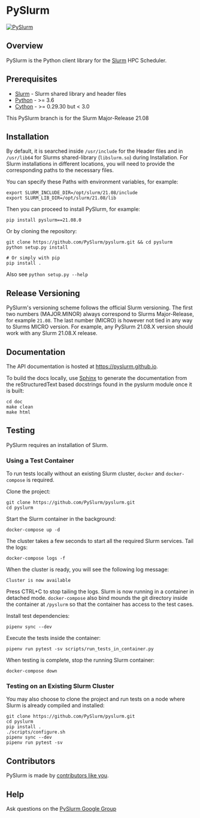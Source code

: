 # PySlurm

[![PySlurm](https://github.com/PySlurm/pyslurm/actions/workflows/pyslurm.yml/badge.svg?branch=main)](https://github.com/PySlurm/pyslurm/actions/workflows/pyslurm.yml)

## Overview

PySlurm is the Python client library for the [Slurm](https://slurm.schedmd.com) HPC Scheduler.

## Prerequisites

* [Slurm](https://slurm.schedmd.com) - Slurm shared library and header files
* [Python](https://www.python.org) - >= 3.6
* [Cython](https://cython.org) - >= 0.29.30 but < 3.0

This PySlurm branch is for the Slurm Major-Release 21.08

## Installation

By default, it is searched inside `/usr/include` for the Header files and in
`/usr/lib64` for Slurms shared-library (`libslurm.so`) during Installation.
For Slurm installations in different locations, you will need to provide
the corresponding paths to the necessary files.

You can specify these Paths with environment variables, for example:

```shell
export SLURM_INCLUDE_DIR=/opt/slurm/21.08/include
export SLURM_LIB_DIR=/opt/slurm/21.08/lib
```

Then you can proceed to install PySlurm, for example:

```shell
pip install pyslurm==21.08.0
```

Or by cloning the repository:

```shell
git clone https://github.com/PySlurm/pyslurm.git && cd pyslurm
python setup.py install

# Or simply with pip
pip install .
```

Also see `python setup.py --help`

## Release Versioning

PySlurm's versioning scheme follows the official Slurm versioning. The first
two numbers (MAJOR.MINOR) always correspond to Slurms Major-Release, for example
`21.08`. The last number (MICRO) is however not tied in any way to Slurms
MICRO version. For example, any PySlurm 21.08.X version should work with any
Slurm 21.08.X release.

## Documentation

The API documentation is hosted at <https://pyslurm.github.io>.

To build the docs locally, use [Sphinx](http://www.sphinx-doc.org) to generate
the documentation from the reStructuredText based docstrings found in the
pyslurm module once it is built:

```shell
cd doc
make clean
make html
```

## Testing

PySlurm requires an installation of Slurm.

### Using a Test Container

To run tests locally without an existing Slurm cluster, `docker` and
`docker-compose` is required.

Clone the project:

```shell
git clone https://github.com/PySlurm/pyslurm.git
cd pyslurm
```

Start the Slurm container in the background:

```shell
docker-compose up -d
```

The cluster takes a few seconds to start all the required Slurm services. Tail
the logs:

```shell
docker-compose logs -f
```

When the cluster is ready, you will see the following log message:

```text
Cluster is now available
```

Press CTRL+C to stop tailing the logs. Slurm is now running in a container in
detached mode. `docker-compose` also bind mounds the git directory inside the
container at `/pyslurm` so that the container has access to the test cases.

Install test dependencies:

```shell
pipenv sync --dev
```

Execute the tests inside the container:

```shell
pipenv run pytest -sv scripts/run_tests_in_container.py
```

When testing is complete, stop the running Slurm container:

```shell
docker-compose down
```

### Testing on an Existing Slurm Cluster

You may also choose to clone the project and run tests on a node where Slurm is
already compiled and installed:

```shell
git clone https://github.com/PySlurm/pyslurm.git
cd pyslurm
pip install .
./scripts/configure.sh
pipenv sync --dev
pipenv run pytest -sv
```

## Contributors

PySlurm is made by [contributors like
you](https://github.com/PySlurm/pyslurm/graphs/contributors).

## Help

Ask questions on the [PySlurm Google
Group](https://groups.google.com/forum/#!forum/pyslurm)
